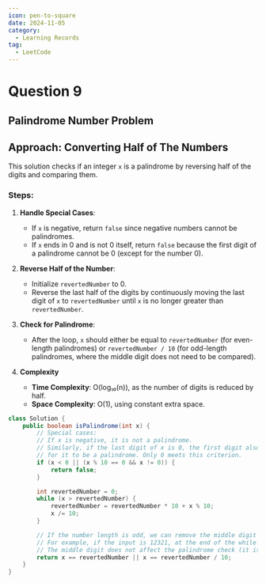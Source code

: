 ```yaml
---
icon: pen-to-square
date: 2024-11-05
category:
  - Learning Records
tag:
  - LeetCode
---
```


# Question 9

## Palindrome Number Problem

## Approach: Converting Half of The Numbers

This solution checks if an integer `x` is a palindrome by reversing half of the digits and comparing them.

### Steps:

1. **Handle Special Cases**:
   - If `x` is negative, return `false` since negative numbers cannot be palindromes.
   - If `x` ends in 0 and is not 0 itself, return `false` because the first digit of a palindrome cannot be 0 (except for the number 0).

2. **Reverse Half of the Number**:
   - Initialize `revertedNumber` to 0.
   - Reverse the last half of the digits by continuously moving the last digit of `x` to `revertedNumber` until `x` is no longer greater than `revertedNumber`.

3. **Check for Palindrome**:
   - After the loop, `x` should either be equal to `revertedNumber` (for even-length palindromes) or `revertedNumber / 10` (for odd-length palindromes, where the middle digit does not need to be compared).

4. **Complexity**
   - **Time Complexity**: O(log₁₀(n)), as the number of digits is reduced by half.
   - **Space Complexity**: O(1), using constant extra space.

```java
class Solution {
    public boolean isPalindrome(int x) {
        // Special cases:
        // If x is negative, it is not a palindrome.
        // Similarly, if the last digit of x is 0, the first digit also needs to be 0
        // for it to be a palindrome. Only 0 meets this criterion.
        if (x < 0 || (x % 10 == 0 && x != 0)) {
            return false;
        }

        int revertedNumber = 0;
        while (x > revertedNumber) {
            revertedNumber = revertedNumber * 10 + x % 10;
            x /= 10;
        }

        // If the number length is odd, we can remove the middle digit by dividing revertedNumber by 10.
        // For example, if the input is 12321, at the end of the while loop we get x = 12, revertedNumber = 123.
        // The middle digit does not affect the palindrome check (it is equal to itself), so we can remove it.
        return x == revertedNumber || x == revertedNumber / 10;
    }
}

